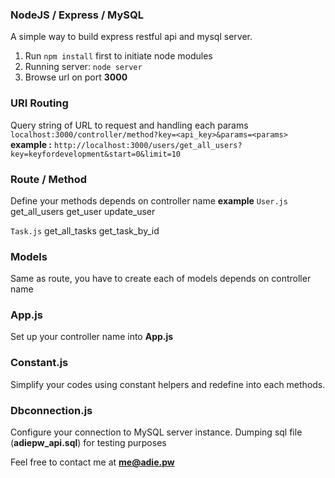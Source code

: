 ### NodeJS / Express / MySQL
A simple way to build express restful api and mysql server.
1. Run `npm install` first to initiate node modules
2. Running server: `node server`
3. Browse url on port **3000**

### URI Routing
Query string of URL to request and handling each params
`localhost:3000/controller/method?key=<api_key>&params=<params>`
**example :**
`http://localhost:3000/users/get_all_users?key=keyfordevelopment&start=0&limit=10`

### Route / Method
Define your methods depends on controller name
**example**
`User.js`
get_all_users
get_user
update_user

`Task.js`
get_all_tasks
get_task_by_id

### Models
Same as route, you have to create each of models depends on controller name

### App.js
Set up your controller name into **App.js**

### Constant.js
Simplify your codes using constant helpers and redefine into each methods. 

### Dbconnection.js
Configure your connection to MySQL server instance. Dumping sql file (**adiepw_api.sql**) for testing purposes


Feel free to contact me at **[me@adie.pw](mailto:me@adie.pw)**